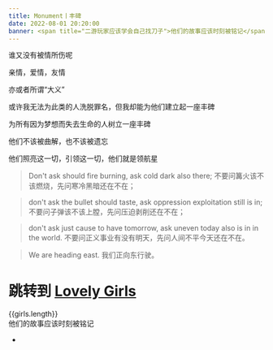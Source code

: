 ```yaml
---
title: Monument丨丰碑
date: 2022-08-01 20:20:00
banner: <span title="二游玩家应该学会自己找刀子">他们的故事应该时刻被铭记</span>
---
```

谁又没有被情所伤呢

亲情，爱情，友情

亦或者所谓“大义”

或许我无法为此类的人洗脱罪名，但我却能为他们建立起一座丰碑

为所有因为梦想而失去生命的人树立一座丰碑

他们不该被曲解，也不该被遗忘

他们照亮这一切，引领这一切，他们就是领航星

> <span class="CtrlAstr">Don't ask should fire burning, ask cold dark also there;</span>
> 不要问篝火该不该燃烧，先问寒冷黑暗还在不在；

> <span class="Gsenochian">don't ask the bullet should taste, ask oppression exploitation still is in;</span>
> 不要问子弹该不该上膛，先问压迫剥削还在不在；

> <span class="Tevyat">don't ask just cause to have tomorrow, ask uneven today also is in in the world.</span>
> 不要问正义事业有没有明天，先问人间不平今天还在不在。

> <span class="AgeFonts001">We are heading east.</span>
> 我们正向东行驶。

# 跳转到 [Lovely Girls](/girls/)

<div id="girls">
    <div class="spinner" v-if="!girls.length"></div>
    <div class="girls-number">{{girls.length}}</div>
    <div class="girl-banner"><span title="二游玩家应该学会自己找刀子">他们的故事应该时刻被铭记</span></div>
    <ul class="girl-items">
        <li class="girl-item" v-for="girl in girls" :id="girl.name"><a class="girl-url"
                :href="girl.url || 'https://zh.moegirl.org/' + girl.name" :title="girl.reason" alt="portrait"
                target="_blank" rel="noopener">
                <figure class="girl-info"><img class="girl-avatar" loading="lazy" :src="girl.avatar" :alt="girl.name"
                        onerror="this.src=CONFIG.anonymous_image">
                    <!-- 重构代码时以下原结构不可用 <span class="girl-name">{{ girl.name }}</span> -->
                    <span class="girl-name" v-html=girl.name></span>
                    <br>
                    <span class="girl-from" v-html=girl.from></span>
                </figure>
            </a></li>
    </ul>
    <script>new Vue({
            el: "#girls",
            data: {
                girls: [],
            },
            async mounted() {
                this.girls = await fetch("/assets/data/monument.json")
                    .then(res => {
                        return res.json();
                    })
                if (true) {
                    this.girls.sort(() => Math.random() - 0.5);
                }
            }
        })</script>
